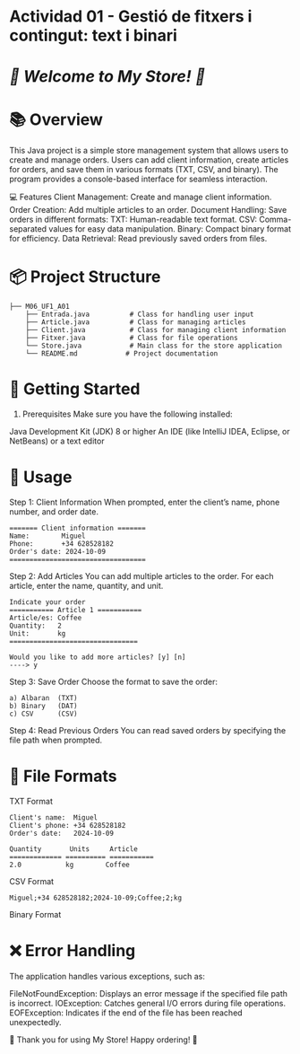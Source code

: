 # Actividad 01 - Gestió de fitxers i contingut: text i binari

# <em> 🎉 Welcome to My Store! 🛒 </em>

# 📚 Overview
This Java project is a simple store management system that allows users to create and manage orders. Users can add client information, create articles for orders, and save them in various formats (TXT, CSV, and binary). The program provides a console-based interface for seamless interaction.

💻 Features
Client Management: Create and manage client information.
Order Creation: Add multiple articles to an order.
Document Handling: Save orders in different formats:
TXT: Human-readable text format.
CSV: Comma-separated values for easy data manipulation.
Binary: Compact binary format for efficiency.
Data Retrieval: Read previously saved orders from files.

# 📦 Project Structure

````
├── M06_UF1_A01
    ├── Entrada.java          # Class for handling user input
    ├── Article.java          # Class for managing articles
    ├── Client.java           # Class for managing client information
    ├── Fitxer.java           # Class for file operations
    └── Store.java            # Main class for the store application
    └── README.md            # Project documentation
````   

# 🚀 Getting Started
1. Prerequisites
Make sure you have the following installed:

Java Development Kit (JDK) 8 or higher
An IDE (like IntelliJ IDEA, Eclipse, or NetBeans) or a text editor

# 📖 Usage
Step 1: Client Information
When prompted, enter the client’s name, phone number, and order date.

````
======= Client information =======
Name:        Miguel
Phone:       +34 628528182
Order's date: 2024-10-09
==================================
```` 

Step 2: Add Articles
You can add multiple articles to the order. For each article, enter the name, quantity, and unit.

```` 
Indicate your order
=========== Article 1 ===========
Article/es: Coffee
Quantity:   2
Unit:       kg
================================
```` 

````
Would you like to add more articles? [y] [n]
----> y
````
Step 3: Save Order
Choose the format to save the order:

````
a) Albaran  (TXT)
b) Binary   (DAT)
c) CSV      (CSV)
````

Step 4: Read Previous Orders
You can read saved orders by specifying the file path when prompted.

# 📄 File Formats
TXT Format
````
Client's name:  Miguel
Client's phone: +34 628528182
Order's date:   2024-10-09

Quantity       Units     Article
============= ========== ===========
2.0           kg        Coffee
````

CSV Format
````
Miguel;+34 628528182;2024-10-09;Coffee;2;kg
````

Binary Format

# ❌ Error Handling
The application handles various exceptions, such as:

FileNotFoundException: Displays an error message if the specified file path is incorrect.
IOException: Catches general I/O errors during file operations.
EOFException: Indicates if the end of the file has been reached unexpectedly.

🎊 Thank you for using My Store! Happy ordering! 🎊